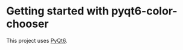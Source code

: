 # Getting started with pyqt6-color-chooser
This project uses [PyQt6](https://pypi.org/project/PyQt6/).